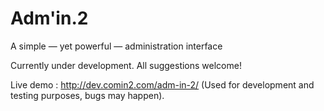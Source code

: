 Adm'in.2
========

A simple — yet powerful — administration interface

Currently under development. All suggestions welcome!

Live demo : http://dev.comin2.com/adm-in-2/ (Used for development and testing purposes, bugs may happen).